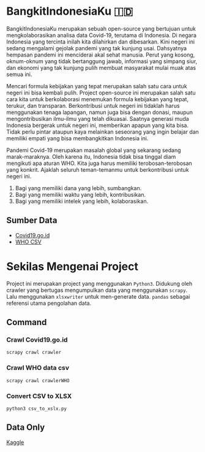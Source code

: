 # BangkitIndonesiaKu 🇮🇩
BangkitIndonesiaKu merupakan sebuah open-source yang bertujuan untuk mengkolaborasikan analisa data Covid-19, terutama di Indonesia. Di negara Indonesia yang tercinta inilah kita dilahirkan dan dibesarkan. Kini negeri ini sedang mengalami gejolak pandemi yang tak kunjung usai. Dahsyatnya hempasan pandemi ini menciderai akal sehat manusia. Perut yang kosong, oknum-oknum yang tidak bertanggung jawab, informasi yang simpang siur, dan ekonomi yang tak kunjung pulih membuat masyarakat mulai muak atas semua ini.

Mencari formula kebijakan yang tepat merupakan salah satu cara untuk negeri ini bisa kembali pulih. Project open-source ini merupakan salah satu cara kita untuk berkolaborasi menemukan formula kebijakan yang tepat, terukur, dan transparan. Berkontribusi untuk negeri ini tidaklah harus menggunakan tenaga lapangan, namun juga bisa dengan donasi, maupun mengontribusikan ilmu-ilmu yang telah dikuasai. Saatnya generasi muda Indonesia bergerak untuk negeri ini, memberikan apapun yang kita bisa. Tidak perlu pintar ataupun kaya melainkan seseorang yang ingin belajar dan memiliki empati yang bisa membangkitkan Indonesia ini.

Pandemi Covid-19 merupakan masalah global yang sekarang sedang marak-maraknya. Oleh karena itu, Indonesia tidak bisa tinggal diam mengikuti apa aturan WHO. Kita juga harus memiliki terobosan-terobosan yang konkrit. Ajaklah seluruh teman-temanmu untuk berkontribusi untuk negeri ini. 
1. Bagi yang memiliki dana yang lebih, sumbangkan.
2. Bagi yang memiliki waktu yang lebih, kontribusikan.
3. Bagi yang memiliki intelek yang lebih, kolaborasikan.


## Sumber Data
- [Covid19.go.id](https://covid19.go.id)
- [WHO CSV](https://covid19.who.int/WHO-COVID-19-global-data.csv)

# Sekilas Mengenai Project
Project ini merupakan project yang menggunakan `Python3`. Didukung oleh crawler yang bertugas mengumpulkan data yang menggunakan `scrapy`. Lalu menggunakan `xlsxwriter` untuk men-generate data. `pandas` sebagai referensi utama pengolahan data.

## Command
### Crawl Covid19.go.id
```
scrapy crawl crawler
```

### Crawl WHO data csv
```
scrapy crawl crawlerWHO
```

### Convert CSV to XLSX
```
python3 csv_to_xslx.py
```

## Data Only
[Kaggle](https://www.kaggle.com/jasoneliann/bangkitindonesiakucovid19realtime/settings)